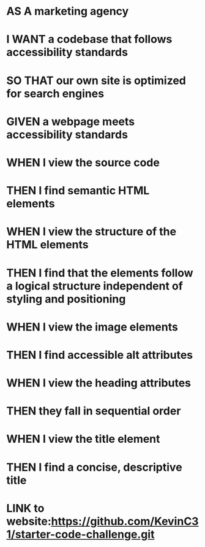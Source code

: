 # AS A marketing agency
# I WANT a codebase that follows accessibility standards
# SO THAT our own site is optimized for search engines

# GIVEN a webpage meets accessibility standards 
# WHEN I view the source code
# THEN I find semantic HTML elements
# WHEN I view the structure of the HTML elements
# THEN I find that the elements follow a logical structure independent of styling and positioning
# WHEN I view the image elements
# THEN I find accessible alt attributes
# WHEN I view the heading attributes
# THEN they fall in sequential order
# WHEN I view the title element
# THEN I find a concise, descriptive title
 
 # LINK to website:https://github.com/KevinC31/starter-code-challenge.git